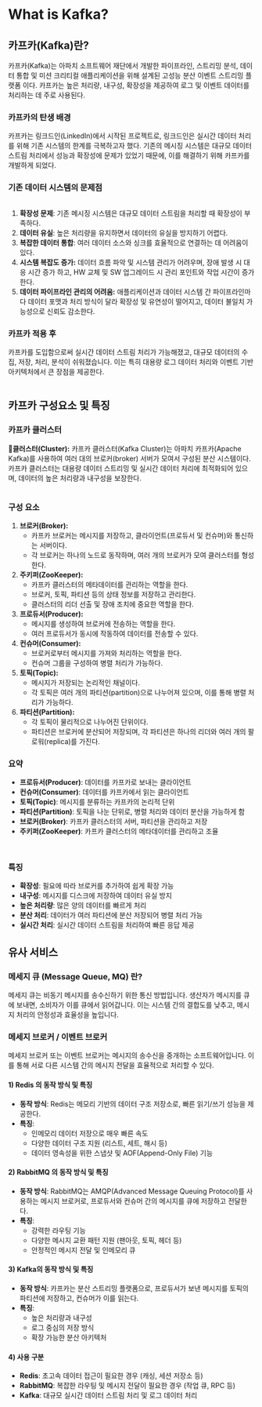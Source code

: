 # What is Kafka?

## 카프카(Kafka)란?

카프카(Kafka)는 아파치 소프트웨어 재단에서 개발한 파이프라인, 스트리밍 분석, 데이터 통합 및 미션 크리티컬 애플리케이션을 위해 설계된 고성능 분산 이벤트 스트리밍 플랫폼 이다. 카프카는 높은 처리량, 내구성, 확장성을 제공하여 로그 및 이벤트 데이터를 처리하는 데 주로 사용된다.

### 카프카의 탄생 배경

카프카는 링크드인(LinkedIn)에서 시작된 프로젝트로, 링크드인은 실시간 데이터 처리를 위해 기존 시스템의 한계를 극복하고자 했다. 기존의 메시징 시스템은 대규모 데이터 스트림 처리에서 성능과 확장성에 문제가 있었기 때문에, 이를 해결하기 위해 카프카를 개발하게 되었다.

### 기존 데이터 시스템의 문제점

<figure><img src="../../.gitbook/assets/image (165).png" alt=""><figcaption></figcaption></figure>

1. **확장성 문제**: 기존 메시징 시스템은 대규모 데이터 스트림을 처리할 때 확장성이 부족하다.
2. **데이터 유실**: 높은 처리량을 유지하면서 데이터의 유실을 방지하기 어렵다.
3. **복잡한 데이터 통합**: 여러 데이터 소스와 싱크를 효율적으로 연결하는 데 어려움이 있다.
4. **시스템 복잡도 증가:** 데이터 흐름 파악 및 시스템 관리가 어려우며, 장애 발생 시 대응 시간 증가 하고, HW 교체 및 SW 업그레이드 시 관리 포인트와 작업 시간이 증가한다.
5. **데이터 파이프라인 관리의 어려움:** 애플리케이션과 데이터 시스템 간 파이프라인마다 데이터 포맷과 처리 방식이 달라 확장성 및 유연성이 떨어지고, 데이터 불일치 가능성으로 신뢰도 감소한다.

### 카프카 적용 후

카프카를 도입함으로써 실시간 데이터 스트림 처리가 가능해졌고, 대규모 데이터의 수집, 저장, 처리, 분석이 쉬워졌습니다. 이는 특히 대용량 로그 데이터 처리와 이벤트 기반 아키텍처에서 큰 장점을 제공한다.

<figure><img src="../../.gitbook/assets/image (164).png" alt=""><figcaption></figcaption></figure>

## 카프카 구성요소 및  특징

### 카프카 클러스터

📒**클러스터(Cluster):** 카프카 클러스터(Kafka Cluster)는 아파치 카프카(Apache Kafka)를 사용하여 여러 대의 브로커(broker) 서버가 모여서 구성된 분산 시스템이다. 카프카 클러스터는 대용량 데이터 스트리밍 및 실시간 데이터 처리에 최적화되어 있으며, 데이터의 높은 처리량과 내구성을 보장한다.

<figure><img src="../../.gitbook/assets/image (161).png" alt=""><figcaption></figcaption></figure>

### 구성 요소

1. **브로커(Broker):**
   * 카프카 브로커는 메시지를 저장하고, 클라이언트(프로듀서 및 컨슈머)와 통신하는 서버이다.
   * 각 브로커는 하나의 노드로 동작하며, 여러 개의 브로커가 모여 클러스터를 형성한다.
2. **주키퍼(ZooKeeper):**
   * 카프카 클러스터의 메타데이터를 관리하는 역할을 한다.
   * 브로커, 토픽, 파티션 등의 상태 정보를 저장하고 관리한다.
   * 클러스터의 리더 선출 및 장애 조치에 중요한 역할을 한다.
3. **프로듀서(Producer):**
   * 메시지를 생성하여 브로커에 전송하는 역할을 한다.
   * 여러 프로듀서가 동시에 작동하여 데이터를 전송할 수 있다.
4. **컨슈머(Consumer):**
   * 브로커로부터 메시지를 가져와 처리하는 역할을 한다.
   * 컨슈머 그룹을 구성하여 병렬 처리가 가능하다.
5. **토픽(Topic):**
   * 메시지가 저장되는 논리적인 채널이다.
   * 각 토픽은 여러 개의 파티션(partition)으로 나누어져 있으며, 이를 통해 병렬 처리가 가능하다.
6. **파티션(Partition):**
   * 각 토픽이 물리적으로 나누어진 단위이다.
   * 파티션은 브로커에 분산되어 저장되며, 각 파티션은 하나의 리더와 여러 개의 팔로워(replica)를 가진다.

### 요약

* **프로듀서(Producer)**: 데이터를 카프카로 보내는 클라이언트
* **컨슈머(Consumer)**: 데이터를 카프카에서 읽는 클라이언트
* **토픽(Topic)**: 메시지를 분류하는 카프카의 논리적 단위
* **파티션(Partition)**: 토픽을 나눈 단위로, 병렬 처리와 데이터 분산을 가능하게 함
* **브로커(Broker)**: 카프카 클러스터의 서버, 파티션을 관리하고 저장
* **주키퍼(ZooKeeper)**: 카프카 클러스터의 메타데이터를 관리하고 조율

<figure><img src="../../.gitbook/assets/image (162).png" alt=""><figcaption></figcaption></figure>

<figure><img src="../../.gitbook/assets/image (163).png" alt=""><figcaption></figcaption></figure>

### 특징

* **확장성**: 필요에 따라 브로커를 추가하여 쉽게 확장 가능
* **내구성**: 메시지를 디스크에 저장하여 데이터 유실 방지
* **높은 처리량**: 많은 양의 데이터를 빠르게 처리
* **분산 처리**: 데이터가 여러 파티션에 분산 저장되어 병렬 처리 가능
* **실시간 처리**: 실시간 데이터 스트림을 처리하여 빠른 응답 제공

## 유사 서비스

### 메세지 큐 (Message Queue, MQ) 란?

메세지 큐는 비동기 메시지를 송수신하기 위한 통신 방법입니다. 생산자가 메시지를 큐에 보내면, 소비자가 이를 큐에서 읽어갑니다. 이는 시스템 간의 결합도를 낮추고, 메시지 처리의 안정성과 효율성을 높입니다.

### 메세지 브로커 / 이벤트 브로커

메세지 브로커 또는 이벤트 브로커는 메시지의 송수신을 중개하는 소프트웨어입니다. 이를 통해 서로 다른 시스템 간의 메시지 전달을 효율적으로 처리할 수 있다.

#### 1) Redis 의 동작 방식 및 특징

* **동작 방식**: Redis는 메모리 기반의 데이터 구조 저장소로, 빠른 읽기/쓰기 성능을 제공한다.
* **특징**:
  * 인메모리 데이터 저장으로 매우 빠른 속도
  * 다양한 데이터 구조 지원 (리스트, 세트, 해시 등)
  * 데이터 영속성을 위한 스냅샷 및 AOF(Append-Only File) 기능

#### 2) RabbitMQ 의 동작 방식 및 특징

* **동작 방식**: RabbitMQ는 AMQP(Advanced Message Queuing Protocol)를 사용하는 메시지 브로커로, 프로듀서와 컨슈머 간의 메시지를 큐에 저장하고 전달한다.
* **특징**:
  * 강력한 라우팅 기능
  * 다양한 메시지 교환 패턴 지원 (팬아웃, 토픽, 헤더 등)
  * 안정적인 메시지 전달 및 인메모리 큐

#### 3) Kafka의 동작 방식 및 특징

* **동작 방식**: 카프카는 분산 스트리밍 플랫폼으로, 프로듀서가 보낸 메시지를 토픽의 파티션에 저장하고, 컨슈머가 이를 읽는다.
* **특징**:
  * 높은 처리량과 내구성
  * 로그 중심의 저장 방식
  * 확장 가능한 분산 아키텍처

#### 4) 사용 구분

* **Redis**: 초고속 데이터 접근이 필요한 경우 (캐싱, 세션 저장소 등)
* **RabbitMQ**: 복잡한 라우팅 및 메시지 전달이 필요한 경우 (작업 큐, RPC 등)
* **Kafka**: 대규모 실시간 데이터 스트림 처리 및 로그 데이터 처리

